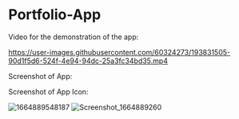 # Portfolio-App

Video for the demonstration of the app:

https://user-images.githubusercontent.com/60324273/193831505-90d1f5d6-524f-4e94-94dc-25a3fc34bd35.mp4

Screenshot of App:



Screenshot of App Icon:

![1664889548187](https://user-images.githubusercontent.com/60324273/193831814-de4f3ba3-7289-42e3-a0d6-34d20bdda8a4.jpg)
![Screenshot_1664889260](https://user-images.githubusercontent.com/60324273/193831827-25b06fe5-de17-4447-a170-ecfc9b6a2fd2.png)
